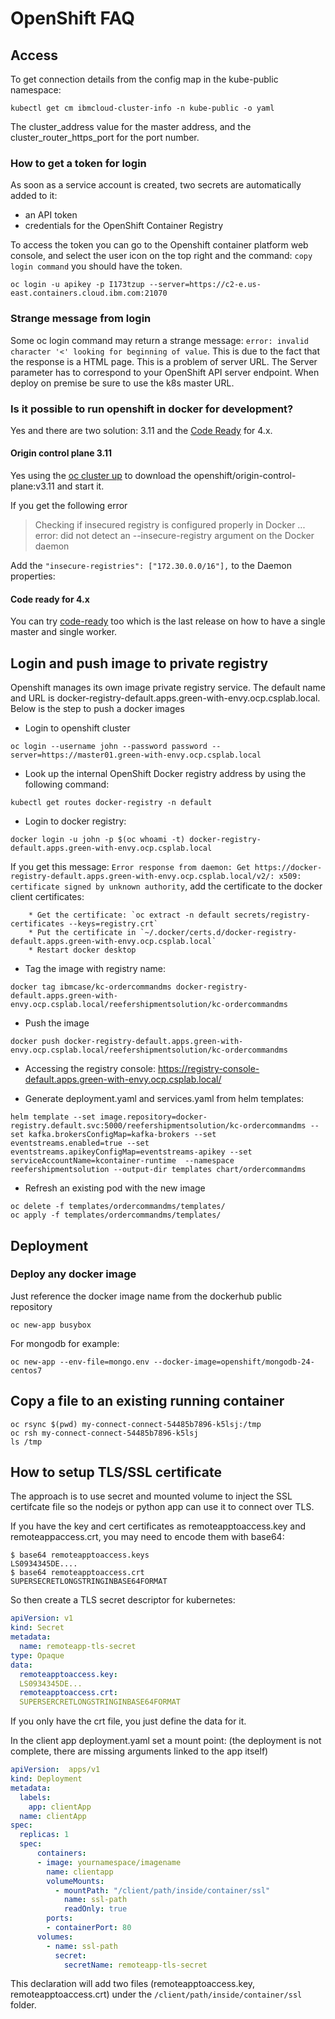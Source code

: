 # OpenShift FAQ

## Access

To get connection details from the config map in the kube-public namespace:

```
kubectl get cm ibmcloud-cluster-info -n kube-public -o yaml
```

The cluster_address value for the master address, and the cluster_router_https_port for the port number.

### How to get a token for login

As soon as a service account is created, two secrets are automatically added to it:

* an API token
* credentials for the OpenShift Container Registry

To access the token you can go to the Openshift container platform web console, and select the user icon on the top right and the command: `copy login command` you should have the token.

```
oc login -u apikey -p I173tzup --server=https://c2-e.us-east.containers.cloud.ibm.com:21070
```

### Strange message from login

Some oc login command may return a strange message: `error: invalid character '<' looking for beginning of value`. This is due to the fact that the response is a HTML page. This is a problem of server URL. The Server parameter has to correspond to your OpenShift API server endpoint.
When deploy on premise be sure to use the k8s master URL. 

### Is it possible to run openshift in docker for development?

Yes and there are two solution: 3.11 and the [Code Ready](crc.md) for 4.x.

#### Origin control plane 3.11

Yes using the [oc cluster up](https://github.com/openshift/origin/blob/master/docs/cluster_up_down.md) to download the openshift/origin-control-plane:v3.11 and start it. 

If you get the following error
> Checking if insecured registry is configured properly in Docker ...
error: did not detect an --insecure-registry argument on the Docker daemon

Add the `"insecure-registries": ["172.30.0.0/16"],` to the Daemon properties:

#### Code ready for 4.x

You can try [code-ready](crc.md) too which is the last release on how to have a single master and single worker.


## Login and push image to private registry

Openshift manages its own image private registry service. The default name and URL is docker-registry-default.apps.green-with-envy.ocp.csplab.local. Below is the step to push a docker images

* Login to openshift cluster

```
oc login --username john --password password --server=https://master01.green-with-envy.ocp.csplab.local
```

* Look up the internal OpenShift Docker registry address by using the following command:

```
kubectl get routes docker-registry -n default
```

* Login to docker registry:

```
docker login -u john -p $(oc whoami -t) docker-registry-default.apps.green-with-envy.ocp.csplab.local
```

If you get this message: `Error response from daemon: Get https://docker-registry-default.apps.green-with-envy.ocp.csplab.local/v2/: x509: certificate signed by unknown authority`, add the certificate to the docker client certificates:

        * Get the certificate: `oc extract -n default secrets/registry-certificates --keys=registry.crt`
        * Put the certificate in `~/.docker/certs.d/docker-registry-default.apps.green-with-envy.ocp.csplab.local` 
        * Restart docker desktop

* Tag the image with registry name:

```
docker tag ibmcase/kc-ordercommandms docker-registry-default.apps.green-with-envy.ocp.csplab.local/reefershipmentsolution/kc-ordercommandms
```

* Push the image

```
docker push docker-registry-default.apps.green-with-envy.ocp.csplab.local/reefershipmentsolution/kc-ordercommandms
```

* Accessing the registry console: https://registry-console-default.apps.green-with-envy.ocp.csplab.local/

* Generate deployment.yaml and services.yaml from helm templates:

```
helm template --set image.repository=docker-registry.default.svc:5000/reefershipmentsolution/kc-ordercommandms --set kafka.brokersConfigMap=kafka-brokers --set eventstreams.enabled=true --set eventstreams.apikeyConfigMap=eventstreams-apikey --set serviceAccountName=kcontainer-runtime  --namespace reefershipmentsolution --output-dir templates chart/ordercommandms
```

* Refresh an existing pod with the new image

```
oc delete -f templates/ordercommandms/templates/
oc apply -f templates/ordercommandms/templates/
```

## Deployment

### Deploy any docker image

Just reference the docker image name from the dockerhub public repository

```
oc new-app busybox
```

For mongodb for example:
```
oc new-app --env-file=mongo.env --docker-image=openshift/mongodb-24-centos7
```

## Copy a file to an existing running container

```
oc rsync $(pwd) my-connect-connect-54485b7896-k5lsj:/tmp
oc rsh my-connect-connect-54485b7896-k5lsj 
ls /tmp
```

## How to setup TLS/SSL certificate

The approach is to use secret and mounted volume to inject the SSL certifcate file so the nodejs or python app can use it to connect over TLS.

If you have the key and cert certificates as remoteapptoaccess.key and remoteappaccess.crt, you may need to encode them with base64:

```shell
$ base64 remoteapptoaccess.keys
LS0934345DE....
$ base64 remoteapptoaccess.crt
SUPERSECRETLONGSTRINGINBASE64FORMAT
```

So then create a TLS secret descriptor for kubernetes:

```yaml
apiVersion: v1
kind: Secret
metadata:
  name: remoteapp-tls-secret
type: Opaque
data:
  remoteapptoaccess.key: 
  LS0934345DE...
  remoteapptoaccess.crt:
  SUPERSERCRETLONGSTRINGINBASE64FORMAT
```
If you only have the crt file, you just define the data for it.

In the client app deployment.yaml set a mount point: (the deployment is not complete, there are missing arguments linked to the app itself)

```yaml
apiVersion:  apps/v1
kind: Deployment 
metadata:
  labels:
    app: clientApp
  name: clientApp
spec:
  replicas: 1
  spec:
      containers:
      - image: yournamespace/imagename
        name: clientapp
        volumeMounts:
          - mountPath: "/client/path/inside/container/ssl"
            name: ssl-path
            readOnly: true
        ports:
        - containerPort: 80
      volumes:
        - name: ssl-path
          secret:
            secretName: remoteapp-tls-secret
```

This declaration will add two files (remoteapptoaccess.key, remoteapptoaccess.crt) under the `/client/path/inside/container/ssl` folder.